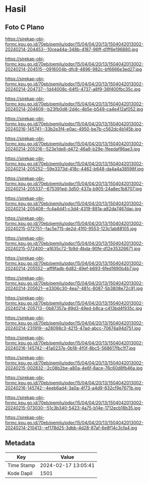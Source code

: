 # Hasil

## Foto C Plano

https://sirekap-obj-formc.kpu.go.id/70eb/pemilu/pdpr/15/04/04/20/13/1504042013002-20240214-204453--10cea44a-348b-4187-96ff-d1ff6e196880.jpg

https://sirekap-obj-formc.kpu.go.id/70eb/pemilu/pdpr/15/04/04/20/13/1504042013002-20240214-204515--0916004b-dfc8-4896-982c-bf6666e3ed27.jpg

https://sirekap-obj-formc.kpu.go.id/70eb/pemilu/pdpr/15/04/04/20/13/1504042013002-20240214-204737--1d44008c-64f5-4737-a8f9-36f400fbc35c.jpg

https://sirekap-obj-formc.kpu.go.id/70eb/pemilu/pdpr/15/04/04/20/13/1504042013002-20240214-204609--b23fb0d8-2d4c-4b5e-b549-ca4e412af052.jpg

https://sirekap-obj-formc.kpu.go.id/70eb/pemilu/pdpr/15/04/04/20/13/1504042013002-20240216-145741--33b2e3f4-e0ac-4950-be7b-c562dc4b145b.jpg

https://sirekap-obj-formc.kpu.go.id/70eb/pemilu/pdpr/15/04/04/20/13/1504042013002-20240214-205216--523e1de8-d472-46a9-b29e-1feedaf96ae3.jpg

https://sirekap-obj-formc.kpu.go.id/70eb/pemilu/pdpr/15/04/04/20/13/1504042013002-20240214-205252--59e3373d-418c-4462-b648-da4a4a38598f.jpg

https://sirekap-obj-formc.kpu.go.id/70eb/pemilu/pdpr/15/04/04/20/13/1504042013002-20240214-205337--675391ed-3d50-437a-b905-24a8ec1b8707.jpg

https://sirekap-obj-formc.kpu.go.id/70eb/pemilu/pdpr/15/04/04/20/13/1504042013002-20240214-205408--fc4a4d41-c3d4-4319-881a-a82da7467dac.jpg

https://sirekap-obj-formc.kpu.go.id/70eb/pemilu/pdpr/15/04/04/20/13/1504042013002-20240215-072751--fac5e715-de2d-41f0-9553-123c1ab88105.jpg

https://sirekap-obj-formc.kpu.go.id/70eb/pemilu/pdpr/15/04/04/20/13/1504042013002-20240215-072400--a1635c72-1b9d-4bda-90fe-d12e35326671.jpg

https://sirekap-obj-formc.kpu.go.id/70eb/pemilu/pdpr/15/04/04/20/13/1504042013002-20240214-205552--aff9fadb-6d82-49ef-b693-6fed1690b4b7.jpg

https://sirekap-obj-formc.kpu.go.id/70eb/pemilu/pdpr/15/04/04/20/13/1504042013002-20240214-205621--e3306c30-4ea7-481c-8087-5b3808e72c91.jpg

https://sirekap-obj-formc.kpu.go.id/70eb/pemilu/pdpr/15/04/04/20/13/1504042013002-20240214-205713--0b87357a-89d3-49ed-b8ca-c413bd4f935c.jpg

https://sirekap-obj-formc.kpu.go.id/70eb/pemilu/pdpr/15/04/04/20/13/1504042013002-20240214-231919--a28098c3-4215-47ad-abcc-70674a94d751.jpg

https://sirekap-obj-formc.kpu.go.id/70eb/pemilu/pdpr/15/04/04/20/13/1504042013002-20240216-145742--41a0237e-0b18-4f0f-8bc5-568617fbc1f7.jpg

https://sirekap-obj-formc.kpu.go.id/70eb/pemilu/pdpr/15/04/04/20/13/1504042013002-20240215-002832--2c08b2be-a80a-4e6f-8ace-78c60d8fb46a.jpg

https://sirekap-obj-formc.kpu.go.id/70eb/pemilu/pdpr/15/04/04/20/13/1504042013002-20240216-145742--4eeb6ad4-3a0a-4f73-a4d9-632cf9e7671b.jpg

https://sirekap-obj-formc.kpu.go.id/70eb/pemilu/pdpr/15/04/04/20/13/1504042013002-20240215-073030--51c3b340-5423-4a75-b14e-1712ecb18b35.jpg

https://sirekap-obj-formc.kpu.go.id/70eb/pemilu/pdpr/15/04/04/20/13/1504042013002-20240214-210413--ef178d25-3dbb-4d28-87af-6e8f14c3cfa4.jpg


## Metadata

| Key        | Value               |
| ---------- | ------------------- |
| Time Stamp | 2024-02-17 13:05:41 |
| Kode Dapil | 1501                |



